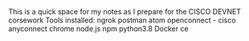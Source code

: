This is a quick space for my notes as I prepare for the CISCO DEVNET corsework
Tools installed:
ngrok
postman
atom
openconnect - cisco anyconnect 
chrome
node.js
npm
python3.8
Docker ce
